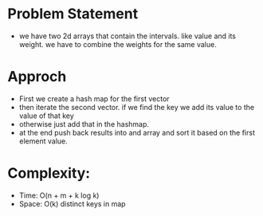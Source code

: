 # Problem Statement
- we have two 2d arrays that contain the intervals. like value and its weight. we have to combine the weights for the same value.

# Approch
- First we create a hash map for the first vector
- then iterate the second vector. if we find the key we add its value to the value of that key
- otherwise just add that in the hashmap.
- at the end push back results into and array and sort it based on the first element value.

# Complexity:
- Time: O(n + m + k log k) 
- Space: O(k) distinct keys in map
